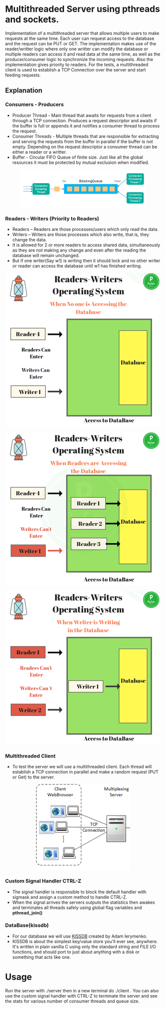 # Multithreaded Server using pthreads and sockets.  

Implementation of a multithreaded server that allows multiple users to make requests at the same time. 
Each user can request access to the database and the request can be PUT or GET.
The implementation makes use of the reader/writter logic where only one writter can
modify the database or multiple readers can access it and read data at the same time, as well as the producer/consumer logic to synchronize the incoming requests. Also the implementation gives priority to readers. For the tests, a multithreaded client is used to establish a TCP Connection over the server and start feeding requests.


## Explanation

### Consumers - Producers

 * Producer Thread - Main thread that awaits for requests from a client through a TCP connection. Produces a request descriptor and awaits if the buffer is full or appends it and notifies a consumer thread to process the request.
 * Consumer Threads - Multiple threads that are responsible for extracting and serving the requests from the buffer in parallel if the buffer is not empty. Depending on the request descriptor a consumer thread can be either a reader or a writter.
 * Buffer - Circular FIFO Queue of finite size. Just like all the global resources it must be protected by mutual exclusion when modified.

<p align="center">
  <img src="https://github.com/billgewrgoulas/Multithreaded-Server/blob/main/server-client/producer-consumer.png" />
</p>


### Readers - Writers (Priority to Readers)

 * Readers – Readers are those processes/users which only read the data.
 * Writers – Writers are those processes which also write, that is, they change the data.
 * It is allowed for 2 or more readers to access shared data, simultaneously as they are not making any change and even after the reading the
   database will remain unchanged.
 * But if one writer(Say w1) is writing then it should lock and no other writer or reader can access the database until w1 has finished
   writing. 

<p align="center">
  <img src="https://github.com/billgewrgoulas/Multithreaded-Server/blob/main/server-client/Readers-Writers-Operating-System-No-DB-OS-Operating-System.png" />
</p>

<p align="center">
  <img src="https://github.com/billgewrgoulas/Multithreaded-Server/blob/main/server-client/Readers-Writers-Operating-System-Readers-DB-OS-Operating-System.png" />
</p>

<p align="center">
  <img src="https://github.com/billgewrgoulas/Multithreaded-Server/blob/main/server-client/Readers-Writers-Operating-System-Writer-DB-OS-Operating-System.png" />
</p>

### Multithreaded Client

* To test the server we will use a multithreaded client. Each thread will establish a TCP connection in parallel and make a random request (PUT or Get) to the server.

<p align="center">
  <img src="https://github.com/billgewrgoulas/Multithreaded-Server/blob/main/server-client/VmHa3.png" />
</p>

### Custom Signal Handler CTRL-Z

 * The signal handler is responsible to block the default handler with sigmask and assign a custom method to handle CTRL-Z.
 * When the signal arrives the servers outputs the statistics then awakes and terminates all threads safely using global flag variables and <b>pthread_join()</b>

### DataBase(kissdb)

* For our database we will use [KISSDB](https://github.com/adamierymenko/kissdb) created by Adam Ierymenko. 
* KISSDB is about the simplest key/value store you'll ever see, anywhere. It's written in plain vanilla C using only the standard string and
  FILE I/O functions, and should port to just about anything with a disk or something that acts like one.

# Usage

Run the server with ./server then in a new terminal do ./client . 
You can also use the custom signal handler with CTRL-Z to terminate the server and see the stats for various number of consumer threads and queue size.
